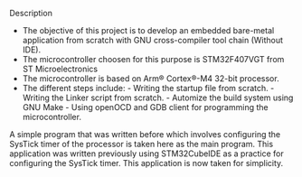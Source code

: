 Description
 
 - The objective of this project is to develop an embedded bare-metal application 
 from scratch with GNU cross-compiler tool chain (Without IDE).
 - The microcontroller choosen for this purpose is STM32F407VGT from ST Microelectronics
 - The microcontroller is based on Arm® Cortex®-M4 32-bit processor.
 - The different steps include:
		- Writing the startup file from scratch.
		- Writing the Linker script from scratch.
		- Automize the build system using GNU Make
		- Using openOCD and GDB client for programming the microcontroller.

A simple program that was written before which involves configuring the SysTick timer of the 
processor is taken here as the main program. This application was written previously using 
STM32CubeIDE as a practice for configuring the SysTick timer. This application is now taken
for simplicity.